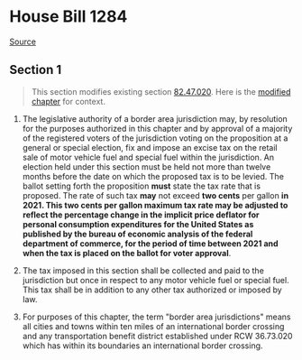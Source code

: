 # House Bill 1284

[Source](http://lawfilesext.leg.wa.gov/biennium/2021-22/Pdf/Bills/House%20Bills/1284.pdf)
## Section 1
> This section modifies existing section [82.47.020](/rcw/82_excise_taxes/82.47_border_area_motor_vehicle_fuel_and_special_fuel_tax.md). Here is the [modified chapter](rcw/82_excise_taxes/82.47_border_area_motor_vehicle_fuel_and_special_fuel_tax.md) for context.

1. The legislative authority of a border area jurisdiction may, by resolution for the purposes authorized in this chapter and by approval of a majority of the registered voters of the jurisdiction voting on the proposition at a general or special election, fix and impose an excise tax on the retail sale of motor vehicle fuel and special fuel within the jurisdiction. An election held under this section must be held not more than twelve months before the date on which the proposed tax is to be levied. The ballot setting forth the proposition **must** state the tax rate that is proposed. The rate of such tax **may** not exceed **two cents** per gallon **in 2021. This two cents per gallon maximum tax rate may be adjusted to reflect the percentage change in the implicit price deflator for personal consumption expenditures for the United States as published by the bureau of economic analysis of the federal department of commerce, for the period of time between 2021 and when the tax is placed on the ballot for voter approval**.

2. The tax imposed in this section shall be collected and paid to the jurisdiction but once in respect to any motor vehicle fuel or special fuel. This tax shall be in addition to any other tax authorized or imposed by law.

3. For purposes of this chapter, the term "border area jurisdictions" means all cities and towns within ten miles of an international border crossing and any transportation benefit district established under RCW 36.73.020 which has within its boundaries an international border crossing.


